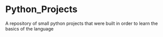 # Python_Projects
A repository of small python projects that were built in order to learn the basics of the language

